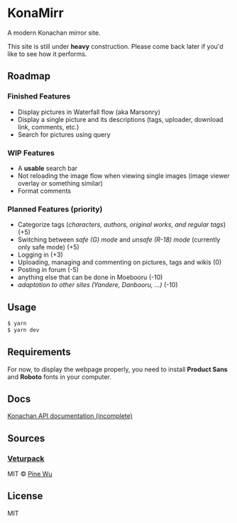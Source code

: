 # KonaMirr

A modern Konachan mirror site.

This site is still under **heavy** construction. Please come back later if you'd 
like to see how it performs.

## Roadmap

### Finished Features

- Display pictures in Waterfall flow (aka Marsonry)
- Display a single picture and its descriptions (tags, uploader, download link, 
  comments, etc.)
- Search for pictures using query

### WIP Features

- A **usable** search bar 
- Not reloading the image flow when viewing single images (image viewer overlay 
  or something similar)
- Format comments

### Planned Features (priority)

- Categorize tags (*characters, authors, original works, and regular tags*) (+5)
- Switching between *safe (G) mode* and *unsafe (R-18) mode* (currently only 
  safe mode) (+5)
- Logging in (+3)
- Uploading, managing and commenting on pictures, tags and wikis (0)
- Posting in forum (-5)
- anything else that can be done in Moebooru (-10)
- *adaptation to other sites (Yandere, Danbooru, ...)* (-10)

## Usage

```bash
$ yarn
$ yarn dev
```

## Requirements

For now, to display the webpage properly, you need to install **Product Sans** 
and **Roboto** fonts in your computer.

## Docs

[Konachan API documentation (incomplete)](docs/konachan_api.md)

## Sources

### [Veturpack](https://github.com/octref/veturpack)

MIT © [Pine Wu](https://github.com/octref)

## License

MIT 
